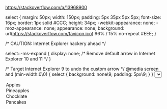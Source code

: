 https://stackoverflow.com/a/13968900



select {
  margin: 50px;
  width: 150px;
  padding: 5px 35px 5px 5px;
  font-size: 16px;
  border: 1px solid #CCC;
  height: 34px;
  -webkit-appearance: none;
  -moz-appearance: none;
  appearance: none;
  background: url(https://stackoverflow.com/favicon.ico) 96% / 15% no-repeat #EEE;
}


/* CAUTION: Internet Explorer hackery ahead */


select::-ms-expand {
    display: none; /* Remove default arrow in Internet Explorer 10 and 11 */
}

/* Target Internet Explorer 9 to undo the custom arrow */
@media screen and (min-width:0\0) {
    select {
        background: none\9;
        padding: 5px\9;
    }
}
<select>
  <option>Apples</option>
  <option selected>Pineapples</option>
  <option>Chocklate</option>
  <option>Pancakes</option>
</select>